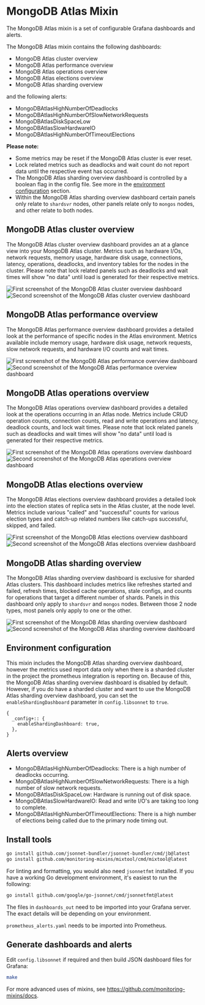 # MongoDB Atlas Mixin
The MongoDB Atlas mixin is a set of configurable Grafana dashboards and alerts.

The MongoDB Atlas mixin contains the following dashboards:

- MongoDB Atlas cluster overview
- MongoDB Atlas performance overview
- MongoDB Atlas operations overview
- MongoDB Atlas elections overview
- MongoDB Atlas sharding overview

and the following alerts:

- MongoDBAtlasHighNumberOfDeadlocks
- MongoDBAtlasHighNumberOfSlowNetworkRequests
- MongoDBAtlasDiskSpaceLow
- MongoDBAtlasSlowHardwareIO
- MongoDBAtlasHighNumberOfTimeoutElections

**Please note:**
- Some metrics may be reset if the MongoDB Atlas cluster is ever reset.
- Lock related metrics such as deadlocks and wait count do not report data until the respective event has occurred.
- The MongoDB Atlas sharding overview dashboard is controlled by a boolean flag in the config file. See more in the [environment configuration](#environment-configuration) section.
- Within the MongoDB Atlas sharding overview dashboard certain panels only relate to `shardsvr` nodes, other panels relate only to `mongos` nodes, and other relate to both nodes.

## MongoDB Atlas cluster overview
The MongoDB Atlas cluster overview dashboard provides an at a glance view into your MongoDB Atlas cluster. Metrics such as hardware I/Os, network requests, memory usage, hardware disk usage, connections, latency, operations, deadlocks, and inventory tables for the nodes in the cluster. Please note that lock related panels such as deadlocks and wait times will show "no data" until load is generated for their respective metrics.

![First screenshot of the MongoDB Atlas cluster overview dashboard](https://storage.googleapis.com/grafanalabs-integration-assets/mongodb-atlas/screenshots/mongodb-atlas-cluster-overview-1.png)
![Second screenshot of the MongoDB Atlas cluster overview dashboard](https://storage.googleapis.com/grafanalabs-integration-assets/mongodb-atlas/screenshots/mongodb-atlas-cluster-overview-2.png)

## MongoDB Atlas performance overview
The MongoDB Atlas performance overview dashboard provides a detailed look at the performance of specific nodes in the Atlas environment. Metrics available include memory usage, hardware disk usage, network requests, slow network requests, and hardware I/O counts and wait times. 

![First screenshot of the MongoDB Atlas performance overview dashboard](https://storage.googleapis.com/grafanalabs-integration-assets/mongodb-atlas/screenshots/mongodb-atlas-performance-overview-1.png)
![Second screenshot of the MongoDB Atlas performance overview dashboard](https://storage.googleapis.com/grafanalabs-integration-assets/mongodb-atlas/screenshots/mongodb-atlas-performance-overview-2.png)

## MongoDB Atlas operations overview
The MongoDB Atlas operations overview dashboard provides a detailed look at the operations occurring in an Atlas node. Metrics include CRUD operation counts, connection counts, read and write operations and latency, deadlock counts, and lock wait times. Please note that lock related panels such as deadlocks and wait times will show "no data" until load is generated for their respective metrics.

![First screenshot of the MongoDB Atlas operations overview dashboard](https://storage.googleapis.com/grafanalabs-integration-assets/mongodb-atlas/screenshots/mongodb-atlas-operations-overview-1.png)
![Second screenshot of the MongoDB Atlas operations overview dashboard](https://storage.googleapis.com/grafanalabs-integration-assets/mongodb-atlas/screenshots/mongodb-atlas-operations-overview-2.png)

## MongoDB Atlas elections overview
The MongoDB Atlas elections overview dashboard provides a detailed look into the election states of replica sets in the Atlas cluster, at the node level. Metrics include various "called" and "successful" counts for various election types and catch-up related numbers like catch-ups successful, skipped, and failed.

![First screenshot of the MongoDB Atlas elections overview dashboard](https://storage.googleapis.com/grafanalabs-integration-assets/mongodb-atlas/screenshots/mongodb-atlas-elections-overview-1.png)
![Second screenshot of the MongoDB Atlas elections overview dashboard](https://storage.googleapis.com/grafanalabs-integration-assets/mongodb-atlas/screenshots/mongodb-atlas-elections-overview-2.png)

## MongoDB Atlas sharding overview
The MongoDB Atlas sharding overview dashboard is exclusive for sharded Atlas clusters. This dashboard includes metrics like refreshes started and failed, refresh times, blocked cache operations, stale configs, and counts for operations that target a different number of shards. Panels in this dashboard only apply to `shardsvr` and `mongos` nodes. Between those 2 node types, most panels only apply to one or the other.

![First screenshot of the MongoDB Atlas sharding overview dashboard](https://storage.googleapis.com/grafanalabs-integration-assets/mongodb-atlas/screenshots/mongodb-atlas-sharding-overview-1.png)
![Second screenshot of the MongoDB Atlas sharding overview dashboard](https://storage.googleapis.com/grafanalabs-integration-assets/mongodb-atlas/screenshots/mongodb-atlas-sharding-overview-2.png)

## Environment configuration
This mixin includes the MongoDB Atlas sharding overview dashboard, however the metrics used report data only when there is a sharded cluster in the project the prometheus integration is reporting on. Because of this, the MongoDB Atlas sharding overview dashboard is disabled by default. However, if you do have a sharded cluster and want to use the MongoDB Atlas sharding overview dashboard, you can set the `enableShardingDashboard` parameter in `config.libsonnet` to `true`.

```
{
  _config+:: {
    enableShardingDashboard: true,
  },
}
```

## Alerts overview

- MongoDBAtlasHighNumberOfDeadlocks: There is a high number of deadlocks occurring.
- MongoDBAtlasHighNumberOfSlowNetworkRequests: There is a high number of slow network requests.
- MongoDBAtlasDiskSpaceLow: Hardware is running out of disk space.
- MongoDBAtlasSlowHardwareIO: Read and write I/O's are taking too long to complete.
- MongoDBAtlasHighNumberOfTimeoutElections: There is a high number of elections being called due to the primary node timing out.

## Install tools

```bash
go install github.com/jsonnet-bundler/jsonnet-bundler/cmd/jb@latest
go install github.com/monitoring-mixins/mixtool/cmd/mixtool@latest
```

For linting and formatting, you would also need `jsonnetfmt` installed. If you
have a working Go development environment, it's easiest to run the following:

```bash
go install github.com/google/go-jsonnet/cmd/jsonnetfmt@latest
```

The files in `dashboards_out` need to be imported
into your Grafana server. The exact details will be depending on your environment.

`prometheus_alerts.yaml` needs to be imported into Prometheus.

## Generate dashboards and alerts

Edit `config.libsonnet` if required and then build JSON dashboard files for Grafana:

```bash
make
```

For more advanced uses of mixins, see
https://github.com/monitoring-mixins/docs.
